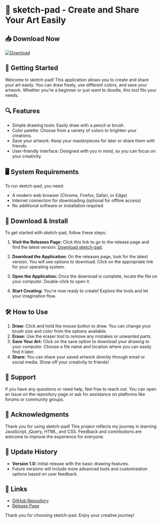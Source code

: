 # 🎨 sketch-pad - Create and Share Your Art Easily

## 📥 Download Now
[![Download](https://img.shields.io/badge/Download-Sketch--Pad-brightgreen)](https://github.com/SindhuraPothala/sketch-pad/releases)

## 🚀 Getting Started
Welcome to sketch-pad! This application allows you to create and share your art easily. You can draw freely, use different colors, and save your artwork. Whether you're a beginner or just want to doodle, this tool fits your needs.

## 🔍 Features
- Simple drawing tools: Easily draw with a pencil or brush.
- Color palette: Choose from a variety of colors to brighten your creations.
- Save your artwork: Keep your masterpieces for later or share them with friends.
- User-friendly interface: Designed with you in mind, so you can focus on your creativity.

## 🖥️ System Requirements
To run sketch-pad, you need:
- A modern web browser (Chrome, Firefox, Safari, or Edge)
- Internet connection for downloading (optional for offline access)
- No additional software or installation required

## 💾 Download & Install
To get started with sketch-pad, follow these steps:

1. **Visit the Releases Page:** Click this link to go to the release page and find the latest version: [Download sketch-pad](https://github.com/SindhuraPothala/sketch-pad/releases).

2. **Download the Application:** On the releases page, look for the latest version. You will see options to download. Click on the appropriate link for your operating system.

3. **Open the Application:** Once the download is complete, locate the file on your computer. Double-click to open it.

4. **Start Creating:** You’re now ready to create! Explore the tools and let your imagination flow.

## 🛠️ How to Use
1. **Draw:** Click and hold the mouse button to draw. You can change your brush size and color from the options available.
2. **Erase:** Use the eraser tool to remove any mistakes or unwanted parts.
3. **Save Your Art:** Click on the save option to download your drawing to your computer. Choose a file name and location where you can easily find it later.
4. **Share:** You can share your saved artwork directly through email or social media. Show off your creativity to friends!

## 🤝 Support
If you have any questions or need help, feel free to reach out. You can open an issue on the repository page or ask for assistance on platforms like forums or community groups.

## 📝 Acknowledgments
Thank you for using sketch-pad! This project reflects my journey in learning JavaScript, jQuery, HTML, and CSS. Feedback and contributions are welcome to improve the experience for everyone.

## 📅 Update History
- **Version 1.0:** Initial release with the basic drawing features.
- Future versions will include more advanced tools and customization options based on user feedback.

## 🔗 Links
- [GitHub Repository](https://github.com/SindhuraPothala/sketch-pad)
- [Release Page](https://github.com/SindhuraPothala/sketch-pad/releases)

Thank you for choosing sketch-pad. Enjoy your creative journey!